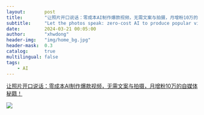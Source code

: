 ```yaml
---
layout:       post
title:        "让照片开口说话：零成本AI制作爆款视频，无需文案与拍摄，月增粉10万的自媒体秘籍！"
subtitle:     "Let the photos speak: zero-cost AI to produce popular videos, no copywriting or photography required"
date:         2024-03-21 00:05:00
author:       "xhwdong"
header-img:   "img/home_bg.jpg"
header-mask:  0.3
catalog:      true
multilingual: false
tags:
    - AI
--- 
```


[让照片开口说话：零成本AI制作爆款视频，无需文案与拍摄，月增粉10万的自媒体秘籍！](https://youtu.be/zBDWrz29Dcw)

![](https://hwdong-net.github.io/yt_imgs/imageTalk.jpg)

